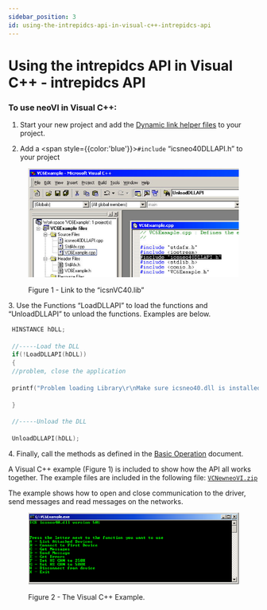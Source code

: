 ```yaml
---
sidebar_position: 3
id: using-the-intrepidcs-api-in-visual-c++-intrepidcs-api
---
```


# Using the intrepidcs API in Visual C++ - intrepidcs API

### To use neoVI in Visual C++:

1. Start your new project and add the [Dynamic link helper files](https://cdn.intrepidcs.net/guides/neoVIDLL/\_downloads/d313052951efba4e15421be3f8e35682/DynamicLinkHelpCP.zip) to your project.

2. Add a <span style={{color:'blue'}}>`#include`</span> “icsneo40DLLAPI.h” to your project

<div class="text--center">

<figure>

![Figure 1 - Link to the “icsnVC40.lib”](../assets/VCHelperAdd.jpg)

<figcaption>Figure 1 - Link to the “icsnVC40.lib”</figcaption>

</figure>
</div>

3\. Use the Functions “LoadDLLAPI” to load the functions and “UnloadDLLAPI” to unload the functions. Examples are below.

```cpp
 HINSTANCE hDLL;

 //-----Load the DLL
 if(!LoadDLLAPI(hDLL))
 {
 //problem, close the application

 printf("Problem loading Library\r\nMake sure icsneo40.dll is installed and accessable\r\nPress any key to Exit");

 }

 //-----Unload the DLL

 UnloadDLLAPI(hDLL);
```

4\. Finally, call the methods as defined in the [Basic Operation](./) document.

A Visual C++ example (Figure 1) is included to show how the API all works together. The example files are included in the following file: [`VCNewneoVI.zip`](https://cdn.intrepidcs.net/guides/neoVIDLL/\_downloads/e0d42789bd4fbf6614f586c9bbb721da/VCNewneoVI.zip)

The example shows how to open and close communication to the driver, send messages and read messages on the networks.

<div class="text--center">

<figure>

![Figure 1 - The Visual C++ Example.](<../assets/VCExample (1).gif>)

<figcaption>Figure 2 - The Visual C++ Example.</figcaption>

</figure>

</div>